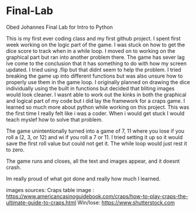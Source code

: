 # Final-Lab

Obed Johannes Final Lab for Intro to Python

This is my first ever coding class and my first github project. I spent first week working on the logic part of the game.
I was stuck on how to get the dice score to track when in a while loop. I moved on to working on the graphical part but ran into another problem 
there. The game has sever lag ive come to the conclusion that it has something to do with how my screen updated. I tried using .flip but that 
didnt seem to help the problem. I tried breaking the game up into different functions but was also unsure how to properly use them in the game
loop. I originally planned on drawing the dice individually using the built in functions but decided that bliting images would look cleaner.
I wasnt able to work out the kinks in both the graphical and logical part of my code but i did lay the framework for a craps game. I learned
so much more about python while working on this project. This was the first time I really felt like i was a coder. When i would get stuck I 
would teach myslef how to solve that problem.

The game unintentionally turned into a game of 7, 11 where you lose if you roll a (2, 3, or 12) and wi if you roll a 7 or 11. I tried setting it
up so it would save the first roll value but could not get it. The while loop would just rest it to zero.

The game runs and closes, all the text and images appear, and it doesnt crash.

Im really proud of what got done and really how much I learned.




images sources:
  Craps table image : https://www.americancasinoguidebook.com/craps/how-to-play-craps-the-ultimate-guide-to-craps.html
  Win/lose: https://www.shutterstock.com
  
